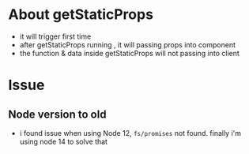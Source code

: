 # About getStaticProps
- it will trigger first time
- after getStaticProps running , it will passing props into component
- the function & data inside getStaticProps will not passing into client

# Issue
## Node version to old
- i found issue when using Node 12, `fs/promises` not found. finally i'm using node 14 to solve that